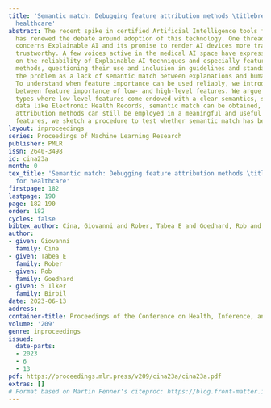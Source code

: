 ```yaml
---
title: 'Semantic match: Debugging feature attribution methods \titlebreak in XAI for
  healthcare'
abstract: The recent spike in certified Artificial Intelligence tools for healthcare
  has renewed the debate around adoption of this technology. One thread of such debate
  concerns Explainable AI and its promise to render AI devices more transparent and
  trustworthy. A few voices active in the medical AI space have expressed concerns
  on the reliability of Explainable AI techniques and especially feature attribution
  methods, questioning their use and inclusion in guidelines and standards. We characterize
  the problem as a lack of semantic match between explanations and human understanding.
  To understand when feature importance can be used reliably, we introduce a distinction
  between feature importance of low- and high-level features. We argue that for data
  types where low-level features come endowed with a clear semantics, such as tabular
  data like Electronic Health Records, semantic match can be obtained, and thus feature
  attribution methods can still be employed in a meaningful and useful way. For high-level
  features, we sketch a procedure to test whether semantic match has been achieved.
layout: inproceedings
series: Proceedings of Machine Learning Research
publisher: PMLR
issn: 2640-3498
id: cina23a
month: 0
tex_title: 'Semantic match: Debugging feature attribution methods \titlebreak in XAI
  for healthcare'
firstpage: 182
lastpage: 190
page: 182-190
order: 182
cycles: false
bibtex_author: Cina, Giovanni and Rober, Tabea E and Goedhard, Rob and Birbil, S Ilker
author:
- given: Giovanni
  family: Cina
- given: Tabea E
  family: Rober
- given: Rob
  family: Goedhard
- given: S Ilker
  family: Birbil
date: 2023-06-13
address:
container-title: Proceedings of the Conference on Health, Inference, and Learning
volume: '209'
genre: inproceedings
issued:
  date-parts:
  - 2023
  - 6
  - 13
pdf: https://proceedings.mlr.press/v209/cina23a/cina23a.pdf
extras: []
# Format based on Martin Fenner's citeproc: https://blog.front-matter.io/posts/citeproc-yaml-for-bibliographies/
---
```

